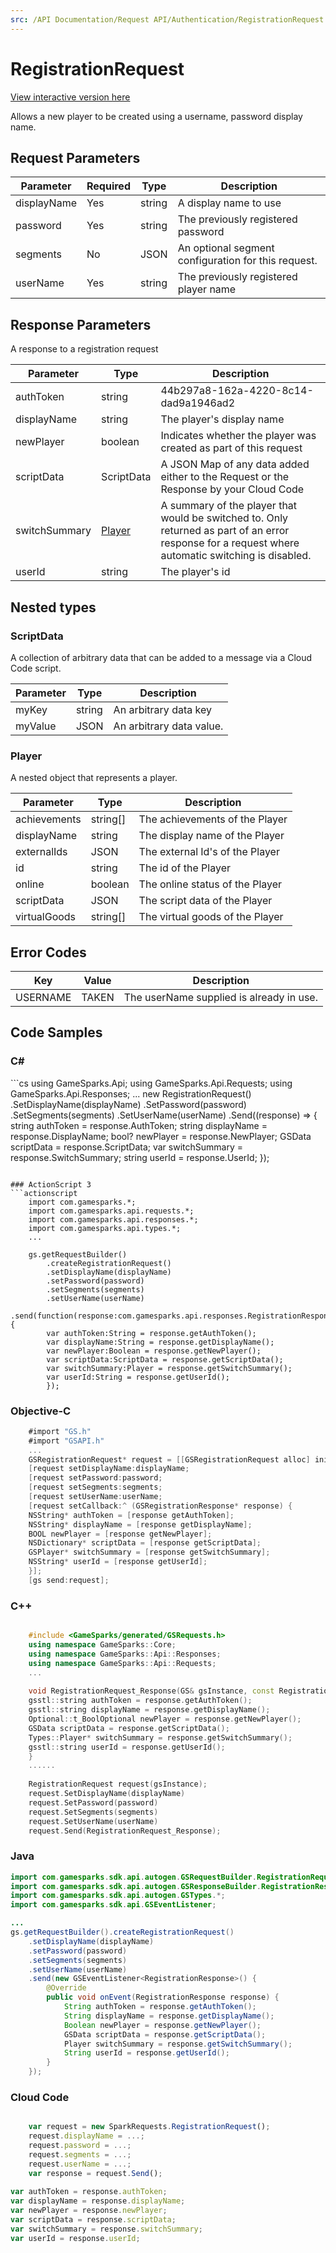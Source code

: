 ```yaml
---
src: /API Documentation/Request API/Authentication/RegistrationRequest.md
---
```


# RegistrationRequest

<a href="https://api.gamesparks.net/#registrationrequest" target="_gsapi">View interactive version here</a>


Allows a new player to be created using a username, password display name.


## Request Parameters

Parameter | Required | Type | Description
--------- | -------- | ---- | -----------
displayName | Yes | string | A display name to use
password | Yes | string | The previously registered password
segments | No | JSON | An optional segment configuration for this request.
userName | Yes | string | The previously registered player name

## Response Parameters


A response to a registration request 

Parameter | Type | Description
--------- | ---- | -----------
authToken | string | 44b297a8-162a-4220-8c14-dad9a1946ad2
displayName | string | The player's display name
newPlayer | boolean | Indicates whether the player was created as part of this request
scriptData | ScriptData | A JSON Map of any data added either to the Request or the Response by your Cloud Code
switchSummary | [Player](#player) | A summary of the player that would be switched to.  Only returned as part of an error response for a request where automatic switching is disabled.
userId | string | The player's id

## Nested types

### ScriptData

A collection of arbitrary data that can be added to a message via a Cloud Code script.

Parameter | Type | Description
--------- | ---- | -----------
myKey | string | An arbitrary data key
myValue | JSON | An arbitrary data value.

### Player

A nested object that represents a player.

Parameter | Type | Description
--------- | ---- | -----------
achievements | string[] | The achievements of the Player
displayName | string | The display name of the Player
externalIds | JSON | The external Id's of the Player
id | string | The id of the Player
online | boolean | The online status of the Player
scriptData | JSON | The script data of the Player
virtualGoods | string[] | The virtual goods of the Player

## Error Codes

Key | Value | Description
--------- | ----------- | -----------
USERNAME | TAKEN | The userName supplied is already in use.

## Code Samples

<h3>C#</h3>
```cs
	using GameSparks.Api;
	using GameSparks.Api.Requests;
	using GameSparks.Api.Responses;
	...
	new RegistrationRequest()
		.SetDisplayName(displayName)
		.SetPassword(password)
		.SetSegments(segments)
		.SetUserName(userName)
		.Send((response) => {
		string authToken = response.AuthToken; 
		string displayName = response.DisplayName; 
		bool? newPlayer = response.NewPlayer; 
		GSData scriptData = response.ScriptData; 
		var switchSummary = response.SwitchSummary; 
		string userId = response.UserId; 
		});

```

### ActionScript 3
```actionscript
	import com.gamesparks.*;
	import com.gamesparks.api.requests.*;
	import com.gamesparks.api.responses.*;
	import com.gamesparks.api.types.*;
	...
	
	gs.getRequestBuilder()
	    .createRegistrationRequest()
		.setDisplayName(displayName)
		.setPassword(password)
		.setSegments(segments)
		.setUserName(userName)
		.send(function(response:com.gamesparks.api.responses.RegistrationResponse):void {
		var authToken:String = response.getAuthToken(); 
		var displayName:String = response.getDisplayName(); 
		var newPlayer:Boolean = response.getNewPlayer(); 
		var scriptData:ScriptData = response.getScriptData(); 
		var switchSummary:Player = response.getSwitchSummary(); 
		var userId:String = response.getUserId(); 
		});

```

### Objective-C
```objectivec
	#import "GS.h"
	#import "GSAPI.h"
	...
	GSRegistrationRequest* request = [[GSRegistrationRequest alloc] init];
	[request setDisplayName:displayName;
	[request setPassword:password;
	[request setSegments:segments;
	[request setUserName:userName;
	[request setCallback:^ (GSRegistrationResponse* response) {
	NSString* authToken = [response getAuthToken]; 
	NSString* displayName = [response getDisplayName]; 
	BOOL newPlayer = [response getNewPlayer]; 
	NSDictionary* scriptData = [response getScriptData]; 
	GSPlayer* switchSummary = [response getSwitchSummary]; 
	NSString* userId = [response getUserId]; 
	}];
	[gs send:request];

```

### C++
```cpp

	#include <GameSparks/generated/GSRequests.h>
	using namespace GameSparks::Core;
	using namespace GameSparks::Api::Responses;
	using namespace GameSparks::Api::Requests;
	...
	
	void RegistrationRequest_Response(GS& gsInstance, const RegistrationResponse& response) {
	gsstl::string authToken = response.getAuthToken(); 
	gsstl::string displayName = response.getDisplayName(); 
	Optional::t_BoolOptional newPlayer = response.getNewPlayer(); 
	GSData scriptData = response.getScriptData(); 
	Types::Player* switchSummary = response.getSwitchSummary(); 
	gsstl::string userId = response.getUserId(); 
	}
	......
	
	RegistrationRequest request(gsInstance);
	request.SetDisplayName(displayName)
	request.SetPassword(password)
	request.SetSegments(segments)
	request.SetUserName(userName)
	request.Send(RegistrationRequest_Response);
```

### Java
```java
import com.gamesparks.sdk.api.autogen.GSRequestBuilder.RegistrationRequest;
import com.gamesparks.sdk.api.autogen.GSResponseBuilder.RegistrationResponse;
import com.gamesparks.sdk.api.autogen.GSTypes.*;
import com.gamesparks.sdk.api.GSEventListener;

...
gs.getRequestBuilder().createRegistrationRequest()
	.setDisplayName(displayName)
	.setPassword(password)
	.setSegments(segments)
	.setUserName(userName)
	.send(new GSEventListener<RegistrationResponse>() {
		@Override
		public void onEvent(RegistrationResponse response) {
			String authToken = response.getAuthToken(); 
			String displayName = response.getDisplayName(); 
			Boolean newPlayer = response.getNewPlayer(); 
			GSData scriptData = response.getScriptData(); 
			Player switchSummary = response.getSwitchSummary(); 
			String userId = response.getUserId(); 
		}
	});

```

### Cloud Code
```javascript

	var request = new SparkRequests.RegistrationRequest();
	request.displayName = ...;
	request.password = ...;
	request.segments = ...;
	request.userName = ...;
	var response = request.Send();
	
var authToken = response.authToken; 
var displayName = response.displayName; 
var newPlayer = response.newPlayer; 
var scriptData = response.scriptData; 
var switchSummary = response.switchSummary; 
var userId = response.userId; 
```


